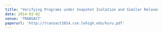 ```yaml
---
title: "Verifying Programs under Snapshot Isolation and Similar Relaxed Consistency Models"
date: 2014-03-02
venue: 'TRANSACT'
paperurl: 'http://transact2014.cse.lehigh.edu/kuru.pdf'
---
```

